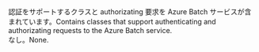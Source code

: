 <Namespace Name="Microsoft.Azure.Batch.Auth">
  <Docs>
    <summary><span data-ttu-id="dd1e9-101">認証をサポートするクラスと authorizating 要求を Azure Batch サービスが含まれています。</span><span class="sxs-lookup"><span data-stu-id="dd1e9-101">Contains classes that support authenticating and authorizating requests to the Azure Batch service.</span></span></summary> 
    <remarks><span data-ttu-id="dd1e9-102">なし。</span><span class="sxs-lookup"><span data-stu-id="dd1e9-102">None.</span></span></remarks>
  </Docs>
</Namespace>
